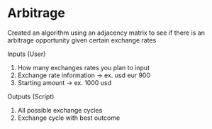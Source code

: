 # Arbitrage
Created an algorithm using an adjacency matrix to see if there is an arbitrage opportunity given certain exchange rates

Inputs (User)
  1. How many exchanges rates you plan to input
  2. Exchange rate information -> ex. usd eur 900
  3. Starting amount -> ex. 1000 usd

Outputs (Script)
  1. All possible exchange cycles
  2. Exchange cycle with best outcome
